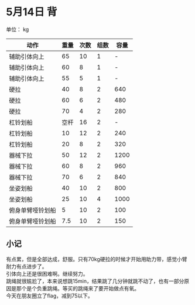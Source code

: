 # 5月14日 背
单位： kg  

| 动作 | 重量 | 次数 | 组数 | 容量 |
| ----- | ----- | ----- | ----- | ----- |
| 辅助引体向上 | 65 | 10 | 1 | - |
| 辅助引体向上 | 60 | 8 | 1 | - |
| 辅助引体向上 | 55 | 5 | 1 | - |
| 硬拉 | 40 | 8 | 2 | 640 |
| 硬拉 | 60 | 6 | 2 | 480 |
| 硬拉 | 70 | 4 | 2 | 280 |
| 杠铃划船 | 空杆 | 16 | 2 | - |
| 杠铃划船 | 10 | 12 | 2 | 240 |
| 杠铃划船 | 20 | 8 | 2 | 320 |
| 器械下拉 | 50 | 12 | 2 | 1200 |
| 器械下拉 | 60 | 8 | 2 | 960 |
| 器械下拉 | 70 | 6 | 2 | 840 |
| 坐姿划船 | 40 | 10 | 2 | 800 |
| 坐姿划船 | 25 | 10 | 4 | 1000 |
| 俯身单臂哑铃划船 | 5 | 10 | 2 | 100 |
| 俯身单臂哑铃划船 | 7.5 | 10 | 2 | 150 |

## 小记
有点累，但是全部达成，舒服。只有70kg硬拉的时候才开始用助力带，感觉小臂耐力有点进步了。  
引体向上还是很困难啊。继续努力。  
跳绳就很尴尬了，本来说想跳15min，结果跳了几分钟就跳不动了，也有一部分原因是那个是个负重跳绳。等买的跳绳来了要开始做点有氧。  
今天在朋友圈立了flag，减到75以下。  